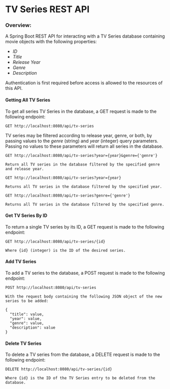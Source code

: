 # TV Series REST API

### Overview:
A Spring Boot REST API for interacting with a TV Series database containing movie objects with the following properties:

- *ID*
- *Title*
- *Release Year*
- *Genre*
- *Description*

Authentication is first required before access is allowed to the resources of this API.

#### Getting All TV Series
To get all series TV Series in the database, a GET request is made to the following endpoint:
```
GET http://localhost:8080/api/tv-series
```
TV series may be filtered according to release year, genre, or both, by passing values to the *genre* (string) and *year* (integer) query parameters. Passing no values to these parameters will return all series in the database.

```
GET http://localhost:8080/api/tv-series?year={year}&genre={'genre'}

Return all TV series in the database filtered by the specified genre and release year.

GET http://localhost:8080/api/tv-series?year={year}

Returns all TV series in the database filtered by the specified year.

GET http://localhost:8080/api/tv-series?genre={'genre'}

Returns all TV series in the database filtered by the specified genre.
```

#### Get TV Series By ID
To return a single TV series by its ID, a GET request is made to the following endpoint:
```
GET http://localhost:8080/api/tv-series/{id}

Where {id} (integer) is the ID of the desired series.
```

#### Add TV Series
To add a TV series to the database, a POST request is made to the following endpoint:

```
POST http://localhost:8080/api/tv-series

With the request body containing the following JSON object of the new series to be added:

{
  "title": value,
  "year": value,
  "genre": value,
  "description": value
}
```

#### Delete TV Series
To delete a TV series from the database, a DELETE request is made to the following endpoint:
```
DELETE http://localhost:8080/api/tv-series/{id}

Where {id} is the ID of the TV Series entry to be deleted from the database.
```
